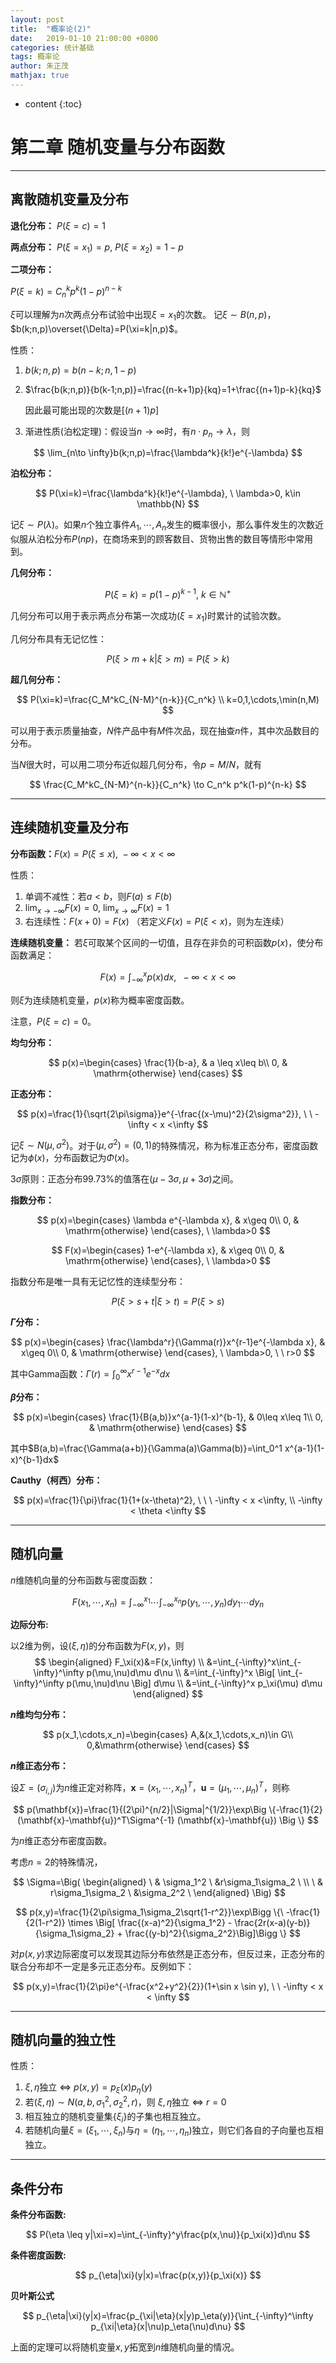 ```yaml
---
layout: post
title:  "概率论(2)"
date:   2019-01-10 21:00:00 +0800
categories: 统计基础
tags: 概率论
author: 朱正茂
mathjax: true
---
```

* content
{:toc}


# 第二章 随机变量与分布函数






---
## 离散随机变量及分布

**退化分布：** $P(\xi=c)=1$

**两点分布：** $P(\xi=x_1)=p, \ P(\xi=x_2)=1-p$

**二项分布：** 

$P(\xi=k)=C_n^k p^k(1-p)^{n-k}$

$\xi$可以理解为$n$次两点分布试验中出现$\xi=x_1$的次数。
记$\xi \sim B(n,p)$，$b(k;n,p)\overset{\Delta}=P(\xi=k|n,p)$。

性质：
1. $b(k;n,p)=b(n-k;n,1-p)$
2. $\frac{b(k;n,p)}{b(k-1;n,p)}=\frac{(n-k+1)p}{kq}=1+\frac{(n+1)p-k}{kq}$

    因此最可能出现的次数是$[(n+1)p]$
3. 渐进性质(泊松定理)：假设当$n\to \infty$时，有$n\cdot p_n\to \lambda$，则

$$
\lim_{n\to \infty}b(k;n,p)=\frac{\lambda^k}{k!}e^{-\lambda}
$$

**泊松分布：**

$$
P(\xi=k)=\frac{\lambda^k}{k!}e^{-\lambda}, \ \lambda>0, k\in \mathbb{N}
$$

记$\xi \sim P(\lambda)$。如果$n$个独立事件$A_1,\cdots,A_n$发生的概率很小，那么事件发生的次数近似服从泊松分布$P(np)$，在商场来到的顾客数目、货物出售的数目等情形中常用到。

**几何分布：** 

$$
P(\xi=k)=p(1-p)^{k-1}, \ k\in \mathbb{N}^+ 
$$

几何分布可以用于表示两点分布第一次成功$(\xi=x_1)$时累计的试验次数。

几何分布具有无记忆性：

$$
P(\xi>m+k|\xi>m)=P(\xi>k)
$$

**超几何分布：**

$$
P(\xi=k)=\frac{C_M^kC_{N-M}^{n-k}}{C_n^k} \\
k=0,1,\cdots,\min(n,M)
$$

可以用于表示质量抽查，$N$件产品中有$M$件次品，现在抽查$n$件，其中次品数目的分布。

当$N$很大时，可以用二项分布近似超几何分布，令$p=M/N$，就有

$$
\frac{C_M^kC_{N-M}^{n-k}}{C_n^k} \to C_n^k p^k(1-p)^{n-k}
$$


---
## 连续随机变量及分布

**分布函数：**$F(x)=P(\xi\leq x), \ -\infty < x < \infty$ 

性质：
1. 单调不减性：若$a < b$，则$F(a)\leq F(b)$
2. $\lim_{x\to -\infty}F(x)=0, \ \lim_{x\to \infty}F(x)=1$
3. 右连续性：$F(x+0)=F(x)$ （若定义$F(x)=P(\xi < x)$，则为左连续）

**连续随机变量：** 若$\xi$可取某个区间的一切值，且存在非负的可积函数$p(x)$，使分布函数满足：

$$
F(x)=\int_{-\infty}^x p(x)dx, \ \ -\infty < x <\infty
$$

则$\xi$为连续随机变量，$p(x)$称为概率密度函数。

注意，$P(\xi=c)=0$。

**均匀分布：** 

$$
p(x)=\begin{cases} 
		\frac{1}{b-a}, & a \leq x\leq b\\ 
		0, & \mathrm{otherwise} 
	\end{cases}
$$

**正态分布：**

$$
p(x)=\frac{1}{\sqrt{2\pi\sigma}}e^{-\frac{(x-\mu)^2}{2\sigma^2}}, \ \ -\infty < x <\infty
$$

记$\xi \sim N(\mu,\sigma^2)$。对于$(\mu,\sigma^2)=(0,1)$的特殊情况，称为标准正态分布，密度函数记为$\phi(x)$，分布函数记为$\Phi(x)$。

$3\sigma$原则：正态分布99.73%的值落在$(\mu-3\sigma,\mu+3\sigma)$之间。

**指数分布：**

$$
p(x)=\begin{cases} 
		\lambda e^{-\lambda x}, & x\geq 0\\ 
		0, & \mathrm{otherwise} 
	\end{cases}, \ \lambda>0
$$

$$
F(x)=\begin{cases} 
		1-e^{-\lambda x}, & x\geq 0\\ 
		0, & \mathrm{otherwise} 
	\end{cases}, \ \lambda>0
$$

指数分布是唯一具有无记忆性的连续型分布：

$$P(\xi>s+t|\xi>t)=P(\xi>s)$$

**$\Gamma$分布：**

$$
p(x)=\begin{cases} 
		\frac{\lambda^r}{\Gamma(r)}x^{r-1}e^{-\lambda x}, & x\geq 0\\ 
		0, & \mathrm{otherwise} 
	\end{cases}, \ \lambda>0, \ \ r>0
$$

其中Gamma函数：$\Gamma(r)=\int_0^\infty x^{r-1}e^{-x}dx$

**$\beta$分布：**

$$
p(x)=\begin{cases} 
		\frac{1}{B(a,b)}x^{a-1}(1-x)^{b-1}, & 0\leq x\leq 1\\ 
		0, & \mathrm{otherwise} 
	\end{cases}
$$

其中$B(a,b)=\frac{\Gamma(a+b)}{\Gamma(a)\Gamma(b)}=\int_0^1 x^{a-1}(1-x)^{b-1}dx$

**Cauthy（柯西）分布：**

$$
p(x)=\frac{1}{\pi}\frac{1}{1+(x-\theta)^2}, \ \ \ -\infty < x <\infty, \\ 
-\infty < \theta <\infty
$$

---
## 随机向量

$n$维随机向量的分布函数与密度函数：

$$
F(x_1,\cdots,x_n)=\int_{-\infty}^{x_1}\cdots\int_{-\infty}^{x_n}p(y_1,\cdots,y_n)dy_1\cdots dy_n
$$

**边际分布:**

以2维为例，设$(\xi,\eta)$的分布函数为$F(x,y)$，则
$$
\begin{aligned}
F_\xi(x)&=F(x,\infty) \\
&=\int_{-\infty}^x\int_{-\infty}^\infty p(\mu,\nu)d\mu d\nu \\
&=\int_{-\infty}^x \Big[ \int_{-\infty}^\infty p(\mu,\nu)d\nu \Big] d\mu \\
&=\int_{-\infty}^x p_\xi(\mu) d\mu 
\end{aligned}
$$

**$n$维均匀分布：**

$$
p(x_1,\cdots,x_n)=\begin{cases}
        A,&(x_1,\cdots,x_n)\in G\\
        0,&\mathrm{otherwise}
\end{cases}
$$

**$n$维正态分布：**

设$\Sigma=(\sigma_{i,j})$为$n$维正定对称阵，$\mathbf{x}=(x_1,\cdots,x_n)^T$，$\mathbf{u}=(\mu_1,\cdots,\mu_n)^T$，则称

$$
p(\mathbf{x})=\frac{1}{(2\pi)^{n/2}|\Sigma|^{1/2}}\exp\Big \{-\frac{1}{2}(\mathbf{x}-\mathbf{u})^T\Sigma^{-1} (\mathbf{x}-\mathbf{u}) \Big \}
$$

为$n$维正态分布密度函数。

考虑$n=2$的特殊情况，

$$
\Sigma=\Big( \begin{aligned}
\ & \sigma_1^2  \ &r\sigma_1\sigma_2 \ \\
\ & r\sigma_1\sigma_2  \ &\sigma_2^2 \ 
\end{aligned} \Big)
$$

$$
p(x,y)=\frac{1}{2\pi\sigma_1\sigma_2\sqrt{1-r^2}}\exp\Bigg \{\ -\frac{1}{2(1-r^2)} \times \Big[ \frac{(x-a)^2}{\sigma_1^2} - \frac{2r(x-a)(y-b)}{\sigma_1\sigma_2} + \frac{(y-b)^2}{\sigma_2^2}\Big]\Bigg \}
$$

对$p(x,y)$求边际密度可以发现其边际分布依然是正态分布，但反过来，正态分布的联合分布却不一定是多元正态分布。反例如下：

$$
p(x,y)=\frac{1}{2\pi}e^{-\frac{x^2+y^2}{2}}(1+\sin x \sin y), \ \ -\infty < x < \infty
$$

---
## 随机向量的独立性

性质：
1. $\xi,\eta$独立 $\iff$ $p(x,y)=p_\xi(x)p_\eta(y)$
2. 若$(\xi,\eta)\sim N(a,b,\sigma_1^2,\sigma_2^2,r)$，则
    $\xi,\eta$独立 $\iff$  $r=0$
3. 相互独立的随机变量集$\{\xi_i\}$的子集也相互独立。
4. 若随机向量$\xi=(\xi_1,\cdots,\xi_n)$与$\eta=(\eta_1,\cdots,\eta_n)$独立，则它们各自的子向量也互相独立。

---
## 条件分布

**条件分布函数:**

$$
P(\eta \leq y|\xi=x)=\int_{-\infty}^y\frac{p(x,\nu)}{p_\xi(x)}d\nu
$$

**条件密度函数:**

$$
p_{\eta|\xi}(y|x)=\frac{p(x,y)}{p_\xi(x)}
$$

**贝叶斯公式**

$$
p_{\eta|\xi}(y|x)=\frac{p_{\xi|\eta}(x|y)p_\eta(y)}{\int_{-\infty}^\infty p_{\xi|\eta}(x|\nu)p_\eta(\nu)d\nu}
$$

上面的定理可以将随机变量$x,y$拓宽到$n$维随机向量的情况。